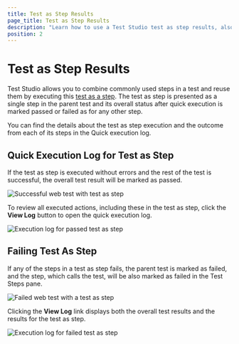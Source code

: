 ```yaml
---
title: Test as Step Results
page_title: Test as Step Results
description: "Learn how to use a Test Studio test as step results, also know as nesting test results."
position: 2
---
```

# Test as Step Results 

Test Studio allows you to combine commonly used steps in a test and reuse them by executing this <a href="/features/custom-steps/test-as-step" target="_blank">test as a step</a>. The test as step is presented as a single step in the parent test and its overall status after quick execution is marked passed or failed as for any other step.

You can find the details about the test as step execution and the outcome from each of its steps in the Quick execution log.

## Quick Execution Log for Test as Step

If the test as step is executed without errors and the rest of the test is successful, the overall test result will be marked as passed.

![Successful web test with test as step][1]

To review all executed actions, including these in the test as step, click the **View Log** button to open the quick execution log.

![Execution log for passed test as step][2]

## Failing Test As Step

If any of the steps in a test as step fails, the parent test is marked as failed, and the step, which calls the test, will be also marked as failed in the Test Steps pane.

![Failed web test with a test as step][3]

Clicking the **View Log** link displays both the overall test results and the results for the test as step.

![Execution log for failed test as step][4]

[1]: /img/automated-tests/test-results/test-as-step-results/fig1.png
[2]: /img/automated-tests/test-results/test-as-step-results/fig2.png
[3]: /img/automated-tests/test-results/test-as-step-results/fig3.png
[4]: /img/automated-tests/test-results/test-as-step-results/fig4.png